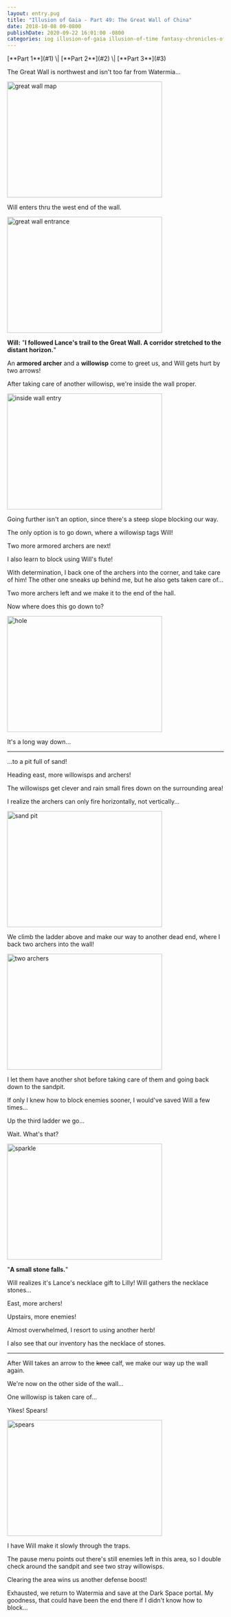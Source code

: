 ```yaml
---
layout: entry.pug
title: "Illusion of Gaia - Part 49: The Great Wall of China"
date: 2018-10-08 09-0800
publishDate: 2020-09-22 16:01:00 -0800
categories: iog illusion-of-gaia illusion-of-time fantasy-chronicles-of-gaia gaia-gensoki quintet-enix playthroughs
---
```


<p class="entry-partination" markdown="1">[**Part 1**](#1) \| [**Part 2**](#2) \| [**Part 3**](#3)</p>

<a name="1"></a>

The Great Wall is northwest and isn't too far from Watermia...

<img src="https://i.imgur.com/baCym3Q.png" alt="great wall map" width="360" height="270" id="liveblog" />

Will enters thru the west end of the wall.

<img src="https://i.imgur.com/wfrMNL6.png" alt="great wall entrance" width="360" height="270" id="liveblog" />

**Will:** "**I followed Lance's trail to the Great Wall. A corridor stretched to the distant horizon.**"

An **armored archer** and a **willowisp** come to greet us, and Will gets hurt by two arrows!

After taking care of another willowisp, we're inside the wall proper.

<img src="https://i.imgur.com/DainDAY.png" alt="inside wall entry" width="360" height="270" id="liveblog" />

Going further isn't an option, since there's a steep slope blocking our way.

The only option is to go down, where a willowisp tags Will!

Two more armored archers are next!

I also learn to block using Will's flute!

With determination, I back one of the archers into the corner, and take care of him! The other one sneaks up behind me, but he also gets taken care of...

Two more archers left and we make it to the end of the hall.

Now where does this go down to?

<img src="https://i.imgur.com/VtYeNLX.png" alt="hole" width="360" height="270" id="liveblog" />

It's a long way down...

<a name="2"></a>

---

...to a pit full of sand!

Heading east, more willowisps and archers!

The willowisps get clever and rain small fires down on the surrounding area!

I realize the archers can only fire horizontally, not vertically...

<img src="https://i.imgur.com/otHU3Ty.png" alt="sand pit" width="360" height="270" id="liveblog" />

We climb the ladder above and make our way to another dead end, where I back two archers into the wall!

<img src="https://i.imgur.com/XyiVRqE.png" alt="two archers" width="360" height="270" id="liveblog" />

I let them have another shot before taking care of them and going back down to the sandpit.

If only I knew how to block enemies sooner, I would've saved Will a few times...

Up the third ladder we go...

Wait. What's that?

<img src="https://i.imgur.com/DLSK9FC.png" alt="sparkle" width="360" height="270" id="liveblog" />

"**A small stone falls.**"

Will realizes it's Lance's necklace gift to Lilly! Will gathers the necklace stones...

East, more archers!

Upstairs, more enemies!

Almost overwhelmed, I resort to using another herb!

I also see that our inventory has the necklace of stones.

<a name="3"></a>

---

After Will takes an arrow to the ~~knee~~ calf, we make our way up the wall again.

We're now on the other side of the wall...

One willowisp is taken care of...

Yikes! Spears!

<img src="https://i.imgur.com/6vXRLsf.png" alt="spears" width="360" height="270" id="liveblog" />

I have Will make it slowly through the traps.

The pause menu points out there's still enemies left in this area, so I double check around the sandpit and see two stray willowisps.

Clearing the area wins us another defense boost!

Exhausted, we return to Watermia and save at the Dark Space portal. My goodness, that could have been the end there if I didn't know how to block...